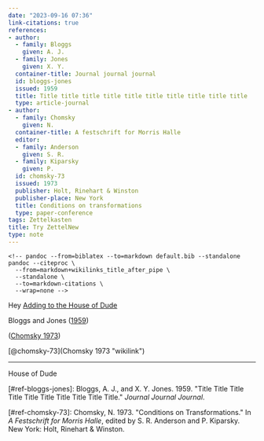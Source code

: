 ```yaml
---
date: "2023-09-16 07:36"
link-citations: true
references:
- author:
  - family: Bloggs
    given: A. J.
  - family: Jones
    given: X. Y.
  container-title: Journal journal journal
  id: bloggs-jones
  issued: 1959
  title: Title title title title title title title title title title
  type: article-journal
- author:
  - family: Chomsky
    given: N.
  container-title: A festschrift for Morris Halle
  editor:
  - family: Anderson
    given: S. R.
  - family: Kiparsky
    given: P.
  id: chomsky-73
  issued: 1973
  publisher: Holt, Rinehart & Winston
  publisher-place: New York
  title: Conditions on transformations
  type: paper-conference
tags: Zettelkasten
title: Try ZettelNew
type: note
---
```


```{=html}
<!-- pandoc --from=biblatex --to=markdown default.bib --standalone
pandoc --citeproc \
  --from=markdown+wikilinks_title_after_pipe \
  --standalone \
  --to=markdown-citations \
  --wrap=none -->
```
Hey [Adding to the House of Dude](230916-1043)

Bloggs and Jones ([1959](#ref-bloggs-jones))

([Chomsky 1973](#ref-chomsky-73))

[@chomsky-73](Chomsky 1973 "wikilink")

------------------------------------------------------------------------

House of Dude


[#ref-bloggs-jones]: Bloggs, A. J., and X. Y. Jones. 1959. "Title Title Title Title Title Title Title Title Title Title." *Journal Journal Journal*.

[#ref-chomsky-73]: Chomsky, N. 1973. "Conditions on Transformations." In *A Festschrift for Morris Halle*, edited by S. R. Anderson and P. Kiparsky. New York: Holt, Rinehart & Winston.
